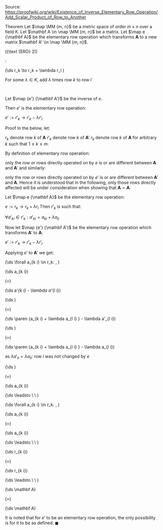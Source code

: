 # 

Source: https://proofwiki.org/wiki/Existence_of_Inverse_Elementary_Row_Operation/Add_Scalar_Product_of_Row_to_Another

Theorem
Let $\map \MM {m, n}$ be a metric space of order $m \times n$ over a field $K$.
Let $\mathbf A \in \map \MM {m, n}$ be a matrix. 
Let $\map e {\mathbf A}$ be the elementary row operation which transforms $\mathbf A$ to a new matrix $\mathbf A' \in \map \MM {m, n}$.




\((\text {ERO} 2)\)  

$:$  







\(\ds r_k \to r_k + \lambda r_l \)   





For some $\lambda \in K$, add $\lambda$ times row $k$ to row $l$   

  


Let $\map {e'} {\mathbf A'}$ be the inverse of $e$.

Then $e'$ is the elementary row operation:

$e' := r'_k \to r'_k - \lambda r'_l$


Proof
In the below, let:

$r_k$ denote row $k$ of $\mathbf A$
$r'_k$ denote row $k$ of $\mathbf A'$
$r_k$ denote row $k$ of $\mathbf A$
for arbitrary $k$ such that $1 \le k \le m$.

By definition of elementary row operation:

only the row or rows directly operated on by $e$ is or are different between $\mathbf A$ and $\mathbf A'$
and similarly:

only the row or rows directly operated on by $e'$ is or are different between $\mathbf A'$ and $\mathbf A$.
Hence it is understood that in the following, only those rows directly affected will be under consideration when showing that $\mathbf A = \mathbf A$.

Let $\map e {\mathbf A}$ be the elementary row operation:

$e := r_k \to r_k + \lambda r_l$
Then $r'_k$ is such that:

$\forall a'_{k i} \in r'_k: a'_{k i} = a_{k i} + \lambda a_{l i}$

Now let $\map {e'} {\mathbf A'}$ be the elementary row operation which transforms $\mathbf A'$ to $\mathbf A$:

$e' := r'_k \to r'_k - \lambda r'_l$

Applying $e'$ to $\mathbf A'$ we get:










\(\ds \forall a_{k i} \in r_k: \, \)



\(\ds a_{k i}\)

\(=\)







\(\ds a'_{k i} - \lambda a'_{l i}\)




















\(\ds \)

\(=\)







\(\ds \paren {a_{k i} + \lambda a_{l i} } - \lambda a'_{l i}\)




















\(\ds \)

\(=\)







\(\ds \paren {a_{k i} + \lambda a_{l i} } - \lambda a_{l i}\)





as $\lambda a'_{l i} = \lambda a_{l i}$: row $l$ was not changed by $e$














\(\ds \)

\(=\)







\(\ds a_{k i}\)














\(\ds \leadsto \ \ \)

\(\ds \forall a_{k i} \in r_k: \, \)



\(\ds a_{k i}\)

\(=\)







\(\ds a_{k i}\)














\(\ds \leadsto \ \ \)





\(\ds r_{k i}\)

\(=\)







\(\ds r_{k i}\)














\(\ds \leadsto \ \ \)





\(\ds \mathbf A\)

\(=\)







\(\ds \mathbf A\)









It is noted that for $e'$ to be an elementary row operation, the only possibility is for it to be as defined.
$\blacksquare$





